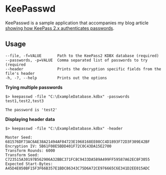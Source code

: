 ﻿KeePasswd
=========

KeePasswd is a sample application that accompanies my blog article [showing how KeePass 2.x authenticates passwords]().

Usage
-----
    --file, -f=VALUE       Path to the KeePass2 KDBX database (required)
    --passwords, -p=VALUE  Comma separated list of passwords to try (required
    --header               Prints the decryption specific fields from the file's header
    -h, -?, --help         Prints out the options

**Trying multiple passwords**

    $> keepasswd -file "C:\ExampleDatabase.kdbx" -passwords test1,test2,test3

	The password is 'test2'


**Displaying header data**

    $> keepasswd -file "C:\ExampleDatabase.kdbx" -header

    Master Seed: 681576DF73AC6AE38A21494AF04723E1968168EE08CC4D1893F72D3F309E42BF
    Encryption IV: 5B61F08E5BDD401F72C0C43DA15E2700
    Transform Rounds: 6000
    Transform Seed: C723515A30197B562906A32BBC371FC8C9433DA589A499FF59587A62EC8F3055
    Expected Start-Bytes: A45D4E050BF15F3F66B357E1BDC86343C75D6A72CE976665C6E341D2EE015ADC
